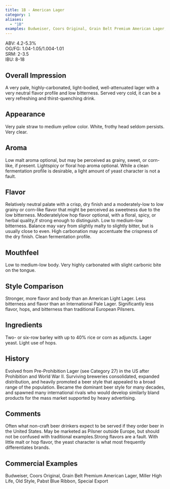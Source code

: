 ```yaml
---
title: 1B - American Lager
category: 1
aliases: 
  - "1B"
examples: Budweiser, Coors Original, Grain Belt Premium American Lager, Miller High Life, Old Style, Pabst Blue Ribbon, Special Export
---
```


ABV: 4.2-5.3%  
OG/FG: 1.04-1.05/1.004-1.01  
SRM: 2-3.5  
IBU: 8-18

## Overall Impression
A very pale, highly-carbonated, light-bodied, well-attenuated lager with a very neutral flavor profile and low bitterness. Served very cold, it can be a very refreshing and thirst-quenching drink.

## Appearance
Very pale straw to medium yellow color. White, frothy head seldom persists. Very clear.

## Aroma
Low malt aroma optional, but may be perceived as grainy, sweet, or corn-like, if present. Lightspicy or floral hop aroma optional. While a clean fermentation profile is desirable, a light amount of yeast character is not a fault.

## Flavor
Relatively neutral palate with a crisp, dry finish and a moderately-low to low grainy or corn-like flavor that might be perceived as sweetness due to the low bitterness. Moderatelylow hop flavor optional, with a floral, spicy, or herbal quality,if strong enough to distinguish. Low to medium-low bitterness. Balance may vary from slightly malty to slightly bitter, but is usually close to even. High carbonation may accentuate the crispness of the dry finish. Clean fermentation profile.

## Mouthfeel
Low to medium-low body. Very highly carbonated with slight carbonic bite on the tongue.

## Style Comparison
Stronger, more flavor and body than an American Light Lager. Less bitterness and flavor than an International Pale Lager. Significantly less flavor, hops, and bitterness than traditional European Pilsners.

## Ingredients
Two- or six-row barley with up to 40% rice or corn as adjuncts. Lager yeast. Light use of hops.

## History
Evolved from Pre-Prohibition Lager (see Category 27) in the US after Prohibition and World War II. Surviving breweries consolidated, expanded distribution, and heavily promoted a beer style that appealed to a broad range of the population. Became the dominant beer style for many decades, and spawned many international rivals who would develop similarly bland products for the mass market supported by heavy advertising.

## Comments
Often what non-craft beer drinkers expect to be served if they order beer in the United States. May be marketed as Pilsner outside Europe, but should not be confused with traditional examples.Strong flavors are a fault. With little malt or hop flavor, the yeast character is what most frequently differentiates brands.

## Commercial Examples
Budweiser, Coors Original, Grain Belt Premium American Lager, Miller High Life, Old Style, Pabst Blue Ribbon, Special Export





